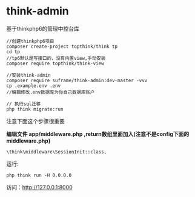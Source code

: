 # think-admin
基于thinkphp6的管理中控台库
```
//创建thinkphp6项目
composer create-project topthink/think tp
cd tp
//tp6默认是写接口的，没有内置view,手动安装
composer require topthink/think-view

//安装think-admin
composer require suframe/think-admin:dev-master -vvv
cp .example.env .env
//编辑修改.env数据库为你自己数据库账户

// 执行sql迁移
php think migrate:run
```
注意下面这个步骤很重要

**编辑文件 app/middleware.php ,return数组里面加入(注意不是config下面的middleware.php)**

```
\think\middleware\SessionInit::class,
```
运行:
```
php think run -H 0.0.0.0
```
 访问：http://127.0.0.1:8000
